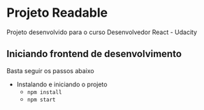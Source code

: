 # Projeto Readable

Projeto desenvolvido para o curso Desenvolvedor React - Udacity

## Iniciando frontend de desenvolvimento

Basta seguir os passos abaixo

* Instalando e iniciando o projeto
    - `npm install`
    - `npm start`
